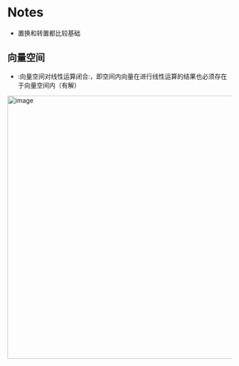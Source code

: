 # Notes
- 置换和转置都比较基础

## 向量空间

- :向量空间对线性运算闭合:，即空间内向量在进行线性运算的结果也必须存在于向量空间内（有解）

<img width="590" alt="image" src="https://github.com/wscstrive/MATH/assets/101634608/1e6c5626-3535-4c5a-92e7-d0d4a6f84a7d">

